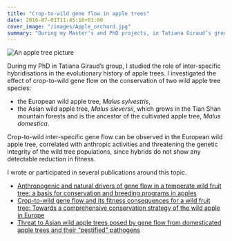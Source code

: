 ```yaml
---
title: "Crop-to-wild gene flow in apple trees"
date: 2016-07-01T11:45:16+01:00
cover_image: "/images/Apple_orchard.jpg"
summary: "During my Master's and PhD projects, in Tatiana Giraud’s group, I studied the role of inter-specific hybridisations in the evolutionary history of apple trees."
---
```

![An apple tree picture](/images/Apple_orchard.jpg)

During my PhD in Tatiana Giraud’s group, I studied the role of inter-specific hybridisations in the evolutionary history of apple trees. I investigated the effect of crop-to-wild gene flow on the conservation of two wild apple tree species:

* the European wild apple tree, *Malus sylvestris*,
* the Asian wild apple tree, *Malus sieversii*, which grows in the Tian Shan mountain forests and is the ancestor of the cultivated apple tree, *Malus domestica*.

Crop-to-wild inter-specific gene flow can be observed in the European wild apple tree, correlated with anthropic activities and threatening the genetic integrity of the wild tree populations, since hybrids do not show any detectable reduction in fitness.

I wrote or participated in several publications around this topic.

* [Anthropogenic and natural drivers of gene flow in a temperate wild fruit tree: a basis for conservation and breeding programs in apples](https://doi.org/10.1111/eva.12250)
* [Crop-to-wild gene flow and its fitness consequences for a wild fruit tree: Towards a comprehensive conservation strategy of the wild apple in Europe](https://doi.org/10.1111/eva.12441)
* [Threat to Asian wild apple trees posed by gene flow from domesticated apple trees and their “pestified” pathogens](https://doi.org/10.1111/mec.15677)
